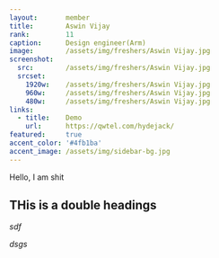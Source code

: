 ```yaml
---
layout:       member
title:        Aswin Vijay
rank:         11
caption:      Design engineer(Arm)
image:        /assets/img/freshers/Aswin Vijay.jpg
screenshot:
  src:        /assets/img/freshers/Aswin Vijay.jpg
  srcset:
    1920w:    /assets/img/freshers/Aswin Vijay.jpg
    960w:     /assets/img/freshers/Aswin Vijay.jpg
    480w:     /assets/img/freshers/Aswin Vijay.jpg
links:
  - title:    Demo
    url:      https://qwtel.com/hydejack/
featured:     true
accent_color: '#4fb1ba'
accent_image: /assets/img/sidebar-bg.jpg
---
```


Hello, I am shit

## THis is a double headings


*sdf*

_dsgs_
